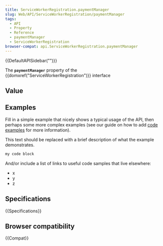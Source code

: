 ```yaml
---
title: ServiceWorkerRegistration.paymentManager
slug: Web/API/ServiceWorkerRegistration/paymentManager
tags:
  - API
  - Property
  - Reference
  - paymentManager
  - ServiceWorkerRegistration
browser-compat: api.ServiceWorkerRegistration.paymentManager
---
```

{{DefaultAPISidebar("")}}

The **`paymentManager`** property of the {{domxref("ServiceWorkerRegistration")}} interface 

## Value



## Examples

Fill in a simple example that nicely shows a typical usage of the API, then perhaps some more complex examples (see our guide on how to add [code examples](/en-US/docs/MDN/Contribute/Structures/Code_examples) for more information).

This text should be replaced with a brief description of what the example demonstrates.

```js
my code block
```

And/or include a list of links to useful code samples that live elsewhere:

*   x
*   y
*   z

## Specifications

{{Specifications}}

## Browser compatibility

{{Compat}}



